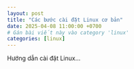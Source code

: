 ```yaml
---
layout: post
title: "Các bước cài đặt Linux cơ bản"
date: 2025-04-08 11:00:00 +0700
# Gán bài viết này vào category 'linux'
categories: [linux]
---
```


Hướng dẫn cài đặt Linux...
